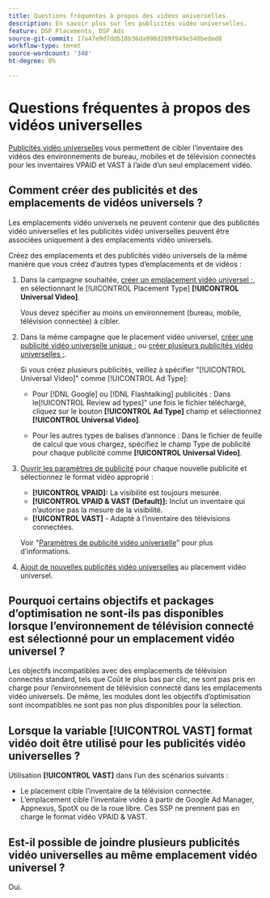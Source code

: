 ```yaml
---
title: Questions fréquentes à propos des vidéos universelles
description: En savoir plus sur les publicités vidéo universelles.
feature: DSP Placements, DSP Ads
source-git-commit: 17a47e9d7ddb18b36da998d289f949e540beded8
workflow-type: tm+mt
source-wordcount: '348'
ht-degree: 0%

---
```


# Questions fréquentes à propos des vidéos universelles

[Publicités vidéo universelles](/help/dsp/campaign-management/ads/ad-about.md) vous permettent de cibler l’inventaire des vidéos des environnements de bureau, mobiles et de télévision connectés pour les inventaires VPAID et VAST à l’aide d’un seul emplacement vidéo.

## Comment créer des publicités et des emplacements de vidéos universels ?

Les emplacements vidéo universels ne peuvent contenir que des publicités vidéo universelles et les publicités vidéo universelles peuvent être associées uniquement à des emplacements vidéo universels.

Créez des emplacements et des publicités vidéo universels de la même manière que vous créez d’autres types d’emplacements et de vidéos :

1. Dans la campagne souhaitée, [créer un emplacement vidéo universel ;](/help/dsp/campaign-management/placements/placement-create.md), en sélectionnant le [!UICONTROL Placement Type] **[!UICONTROL Universal Video]**.

   Vous devez spécifier au moins un environnement (bureau, mobile, télévision connectée) à cibler.

1. Dans la même campagne que le placement vidéo universel, [créer une publicité vidéo universelle unique ;](/help/dsp/campaign-management/ads/ad-create.md) ou [créer plusieurs publicités vidéo universelles ;](/help/dsp/campaign-management/ads/ad-create-multiple.md).

   Si vous créez plusieurs publicités, veillez à spécifier &quot;[!UICONTROL Universal Video]&quot; comme [!UICONTROL Ad Type]:

   * Pour [!DNL Google] ou [!DNL Flashtalking] publicités : Dans le[!UICONTROL Review ad types]&quot; une fois le fichier téléchargé, cliquez sur le bouton **[!UICONTROL Ad Type]** champ et sélectionnez **[!UICONTROL Universal Video]**.

   * Pour les autres types de balises d’annonce : Dans le fichier de feuille de calcul que vous chargez, spécifiez le champ Type de publicité pour chaque publicité comme **[!UICONTROL Universal Video]**.

1. [Ouvrir les paramètres de publicité](/help/dsp/campaign-management/ads/ad-edit.md) pour chaque nouvelle publicité et sélectionnez le format vidéo approprié :

   * **[!UICONTROL VPAID]:** La visibilité est toujours mesurée.
   * **[!UICONTROL VPAID & VAST (Default)]:** Inclut un inventaire qui n’autorise pas la mesure de la visibilité.
   * **[!UICONTROL VAST]** - Adapté à l’inventaire des télévisions connectées.

   Voir &quot;[Paramètres de publicité vidéo universelle](/help/dsp/campaign-management/ads/ad-settings-universal-video.md)&quot; pour plus d’informations.

1. [Ajout de nouvelles publicités vidéo universelles](/help/dsp/campaign-management/ads/ad-attach-to-placement.md) au placement vidéo universel.

## Pourquoi certains objectifs et packages d’optimisation ne sont-ils pas disponibles lorsque l’environnement de télévision connecté est sélectionné pour un emplacement vidéo universel ?

Les objectifs incompatibles avec des emplacements de télévision connectés standard, tels que Coût le plus bas par clic, ne sont pas pris en charge pour l’environnement de télévision connecté dans les emplacements vidéo universels. De même, les modules dont les objectifs d’optimisation sont incompatibles ne sont pas non plus disponibles pour la sélection.

## Lorsque la variable **[!UICONTROL VAST]** format vidéo doit être utilisé pour les publicités vidéo universelles ?

Utilisation **[!UICONTROL VAST]** dans l’un des scénarios suivants :

* Le placement cible l’inventaire de la télévision connectée.
* L’emplacement cible l’inventaire vidéo à partir de Google Ad Manager, Appnexus, SpotX ou de la roue libre. Ces SSP ne prennent pas en charge le format vidéo VPAID &amp; VAST.

## Est-il possible de joindre plusieurs publicités vidéo universelles au même emplacement vidéo universel ?

Oui.
